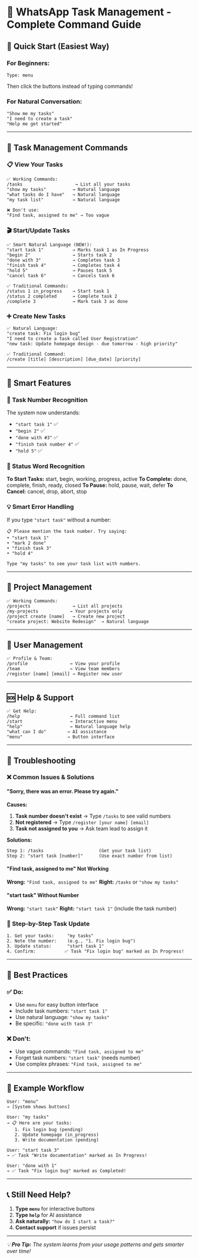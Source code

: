 # 📱 WhatsApp Task Management - Complete Command Guide

## 🚀 **Quick Start (Easiest Way)**

### **For Beginners:**
```
Type: menu
```
Then click the buttons instead of typing commands!

### **For Natural Conversation:**
```
"Show me my tasks"
"I need to create a task"
"Help me get started"
```

---

## 🎯 **Task Management Commands**

### **📋 View Your Tasks**
```
✅ Working Commands:
/tasks                    → List all your tasks
"show my tasks"          → Natural language
"what tasks do I have"   → Natural language
"my task list"           → Natural language

❌ Don't use:
"Find task, assigned to me" → Too vague
```

### **🎬 Start/Update Tasks** 
```
✅ Smart Natural Language (NEW!):
"start task 1"           → Marks task 1 as In Progress
"begin 2"                → Starts task 2
"done with 3"            → Completes task 3
"finish task 4"          → Completes task 4
"hold 5"                 → Pauses task 5
"cancel task 6"          → Cancels task 6

✅ Traditional Commands:
/status 1 in_progress    → Start task 1
/status 2 completed      → Complete task 2
/complete 3              → Mark task 3 as done
```

### **➕ Create New Tasks**
```
✅ Natural Language:
"create task: Fix login bug"
"I need to create a task called User Registration"
"new task: Update homepage design - due tomorrow - high priority"

✅ Traditional Command:
/create [title] [description] [due_date] [priority]
```

---

## 🧠 **Smart Features**

### **🎯 Task Number Recognition**
The system now understands:
- `"start task 1"` ✅
- `"begin 2"` ✅  
- `"done with #3"` ✅
- `"finish task number 4"` ✅
- `"hold 5"` ✅

### **🔄 Status Word Recognition**
**To Start Tasks:** start, begin, working, progress, active
**To Complete:** done, complete, finish, ready, closed
**To Pause:** hold, pause, wait, defer
**To Cancel:** cancel, drop, abort, stop

### **💡 Smart Error Handling**
If you type `"start task"` without a number:
```
📋 Please mention the task number. Try saying:
• "start task 1"
• "mark 2 done"  
• "finish task 3"
• "hold 4"

Type "my tasks" to see your task list with numbers.
```

---

## 📁 **Project Management**

```
✅ Working Commands:
/projects                → List all projects
/my-projects            → Your projects only
/project create [name]   → Create new project
"create project: Website Redesign"  → Natural language
```

---

## 👤 **User Management**

```
✅ Profile & Team:
/profile                → View your profile
/team                   → View team members
/register [name] [email] → Register new user
```

---

## 🆘 **Help & Support**

```
✅ Get Help:
/help                   → Full command list
/start                  → Interactive menu
"help"                  → Natural language help
"what can I do"        → AI assistance
"menu"                 → Button interface
```

---

## 🔧 **Troubleshooting**

### **❌ Common Issues & Solutions**

#### **"Sorry, there was an error. Please try again."**
**Causes:**
1. **Task number doesn't exist** → Type `/tasks` to see valid numbers
2. **Not registered** → Type `/register [your name] [email]`
3. **Task not assigned to you** → Ask team lead to assign it

**Solutions:**
```
Step 1: /tasks                     (Get your task list)
Step 2: "start task [number]"      (Use exact number from list)
```

#### **"Find task, assigned to me" Not Working**
**Wrong:** `"Find task, assigned to me"`
**Right:** `/tasks` or `"show my tasks"`

#### **"start task" Without Number**
**Wrong:** `"start task"`
**Right:** `"start task 1"` (include the task number)

### **🔄 Step-by-Step Task Update**
```
1. Get your tasks:     "my tasks"
2. Note the number:    (e.g., "1. Fix login bug")  
3. Update status:      "start task 1"
4. Confirm:           ✅ Task "Fix login bug" marked as In Progress!
```

---

## 🎯 **Best Practices**

### **✅ Do:**
- Use `menu` for easy button interface
- Include task numbers: `"start task 1"`
- Use natural language: `"show my tasks"`
- Be specific: `"done with task 3"`

### **❌ Don't:**
- Use vague commands: `"Find task, assigned to me"`
- Forget task numbers: `"start task"` (needs number)
- Use complex phrases: `"Find task, assigned to me"`

---

## 🚀 **Example Workflow**

```
User: "menu"
→ [System shows buttons]

User: "my tasks"  
→ 📋 Here are your tasks:
   1. Fix login bug (pending)
   2. Update homepage (in_progress)  
   3. Write documentation (pending)

User: "start task 3"
→ ✅ Task "Write documentation" marked as In Progress!

User: "done with 1" 
→ ✅ Task "Fix login bug" marked as Completed!
```

---

## 📞 **Still Need Help?**

1. **Type `menu`** for interactive buttons
2. **Type `help`** for AI assistance  
3. **Ask naturally:** `"how do I start a task?"`
4. **Contact support** if issues persist

---

*💡 **Pro Tip:** The system learns from your usage patterns and gets smarter over time!*